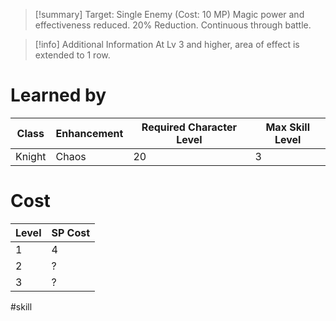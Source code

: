 >[!summary]
>Target: Single Enemy (Cost: 10 MP)
>Magic power and effectiveness reduced.
>20% Reduction.
>Continuous through battle.

>[!info] Additional Information
>At Lv 3 and higher, area of effect is extended to 1 row.
# Learned by
| Class  | Enhancement | Required Character Level | Max Skill Level |
| ------ | ----------- | ------------------------ | --------------- |
| Knight | Chaos       | 20                       | 3               |
# Cost
| Level | SP Cost |
| ----- | ------- |
| 1     | 4       |
| 2     | ?       |
| 3     | ?       |

#skill 